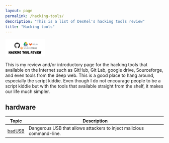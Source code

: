 ```yaml
---
layout: page
permalink: /hacking-tools/
description: "This is a list of DesKel's hacking tools review"
title: "Hacking tools"
---
```


<img alt="logo" src="/assets/images/hacking-tools/logo.png" width="25%" />

This is my review and/or introductory page for the hacking tools that available on the Internet such as GitHub, Git Lab, google drive, Sourceforge, and even tools from the deep web. This is a good place to hang around, especially the script kiddie. Even though I do not encourage people to be a script kiddie but with the tools that available straight from the shelf, it makes our life much simpler.

## hardware
Topic | Description
------|------------
[badUSB](/posts/hacking-tools/hardware/badusb) | Dangerous USB that allows attackers to inject malicious command-line.
